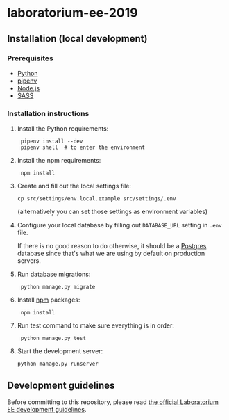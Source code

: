 # laboratorium-ee-2019

## Installation (local development)

### Prerequisites

- [Python](https://www.python.org/)
- [pipenv](https://pipenv.readthedocs.io/en/latest/)
- [Node.js](https://docs.npmjs.com/getting-started/installing-node)
- [SASS](http://sass-lang.com/install)

### Installation instructions

1. Install the Python requirements:

        pipenv install --dev
        pipenv shell  # to enter the environment

2. Install the npm requirements:

        npm install

3. Create and fill out the local settings file:

       cp src/settings/env.local.example src/settings/.env
    (alternatively you can set those settings as environment variables)

4. Configure your local database by filling out `DATABASE_URL` setting in `.env` file.

    If there is no good reason to do otherwise, it should be a [Postgres](https://www.postgresql.org/) database since that's what we are using by default on production servers.

5. Run database migrations:

        python manage.py migrate

6. Install [npm](https://www.npmjs.com/) packages:

        npm install

7. Run test command to make sure everything is in order:

        python manage.py test

8. Start the development server:

       python manage.py runserver

## Development guidelines
Before committing to this repository, please read [the official Laboratorium EE development guidelines](https://github.com/EE/bombaatomowa).
